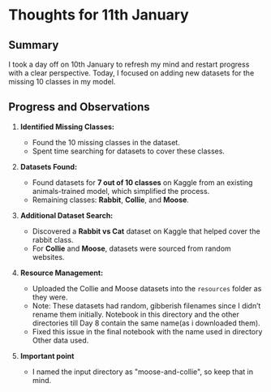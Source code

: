 # Thoughts for 11th January

## Summary
I took a day off on 10th January to refresh my mind and restart progress with a clear perspective. Today, I focused on adding new datasets for the missing 10 classes in my model.

## Progress and Observations
1. **Identified Missing Classes:**  
   - Found the 10 missing classes in the dataset.  
   - Spent time searching for datasets to cover these classes.

2. **Datasets Found:**  
   - Found datasets for **7 out of 10 classes** on Kaggle from an existing animals-trained model, which simplified the process.  
   - Remaining classes: **Rabbit**, **Collie**, and **Moose**.  

3. **Additional Dataset Search:**  
   - Discovered a **Rabbit vs Cat** dataset on Kaggle that helped cover the rabbit class.  
   - For **Collie** and **Moose**, datasets were sourced from random websites.  

4. **Resource Management:**  
   - Uploaded the Collie and Moose datasets into the `resources` folder as they were.  
   - Note: These datasets had random, gibberish filenames since I didn’t rename them initially. Notebook in this directory and the other directories till Day 8 contain the same name(as i downloaded them). 
   - Fixed this issue in the final notebook with the name used in directory Other data used. 
5. **Important point**
   - I named the input directory as "moose-and-collie", so keep that in mind. 
